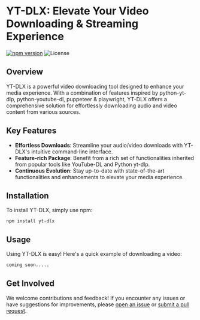 # YT-DLX: Elevate Your Video Downloading & Streaming Experience

[![npm version](https://img.shields.io/npm/v/yt-dlx.svg)](https://www.npmjs.com/package/yt-dlx)
![License](https://img.shields.io/npm/l/yt-dlx.svg)

## Overview

YT-DLX is a powerful video downloading tool designed to enhance your media experience. With a combination of features inspired by python-yt-dlp, python-youtube-dl, puppeteer & playwright, YT-DLX offers a comprehensive solution for effortlessly downloading audio and video content from various sources.

## Key Features

- **Effortless Downloads**: Streamline your audio/video downloads with YT-DLX's intuitive command-line interface.
- **Feature-rich Package**: Benefit from a rich set of functionalities inherited from popular tools like YouTube-DL and Python yt-dlp.
- **Continuous Evolution**: Stay up-to-date with state-of-the-art functionalities and enhancements to elevate your media experience.

## Installation

To install YT-DLX, simply use npm:

```
npm install yt-dlx
```

## Usage

Using YT-DLX is easy! Here's a quick example of downloading a video:

```bash
coming soon.....
```

## Get Involved

We welcome contributions and feedback! If you encounter any issues or have suggestions for improvements, please [open an issue](#) or [submit a pull request](#).
